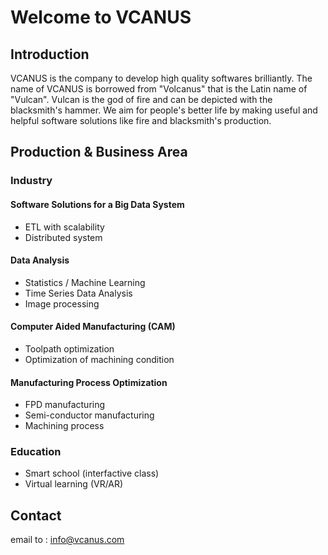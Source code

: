 # Welcome to VCANUS

## Introduction
VCANUS is the company to develop high quality softwares brilliantly. The name of VCANUS is borrowed from "Volcanus" that is the Latin name of "Vulcan". Vulcan is the god of fire and can be depicted with the blacksmith's hammer. We aim for people's better life by making useful and helpful software solutions like fire and blacksmith's production.

## Production & Business Area

### Industry

#### Software Solutions for a Big Data System
 - ETL with scalability
 - Distributed system

#### Data Analysis
 - Statistics / Machine Learning
 - Time Series Data Analysis
 - Image processing

#### Computer Aided Manufacturing (CAM)
 - Toolpath optimization
 - Optimization of machining condition

#### Manufacturing Process Optimization
 - FPD manufacturing
 - Semi-conductor manufacturing
 - Machining process

### Education
 - Smart school (interfactive class)
 - Virtual learning (VR/AR)

## Contact
email to : info@vcanus.com
